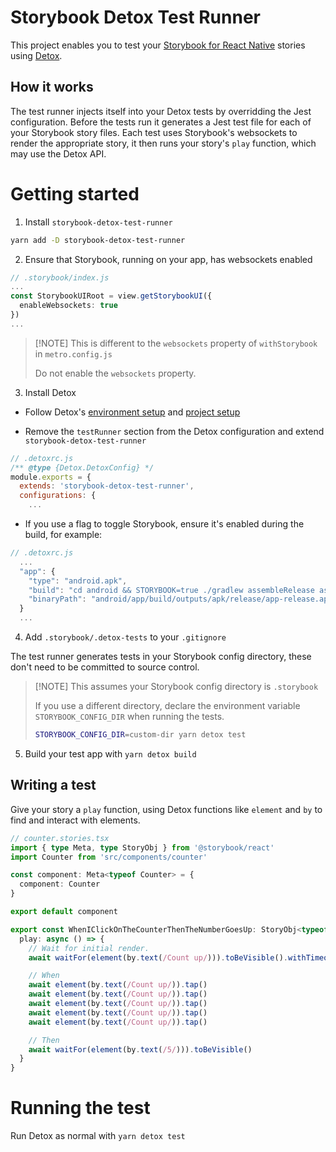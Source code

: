 # Storybook Detox Test Runner

This project enables you to test your [Storybook for React Native](https://github.com/storybookjs/react-native) stories using [Detox](https://wix.github.io/Detox/).

## How it works

The test runner injects itself into your Detox tests by overridding the Jest configuration.
Before the tests run it generates a Jest test file for each of your Storybook story files.
Each test uses Storybook's websockets to render the appropriate story, it then runs your story's `play` function, which may use the Detox API.

# Getting started

1. Install `storybook-detox-test-runner`

```sh
yarn add -D storybook-detox-test-runner
```

2. Ensure that Storybook, running on your app, has websockets enabled

```typescript
// .storybook/index.js
...
const StorybookUIRoot = view.getStorybookUI({
  enableWebsockets: true
})
...
```

> [!NOTE] This is different to the `websockets` property of `withStorybook` in `metro.config.js`
>
> Do not enable the `websockets` property.

3. Install Detox

- Follow Detox's [environment setup](https://wix.github.io/Detox/docs/introduction/environment-setup) and [project setup](https://wix.github.io/Detox/docs/introduction/project-setup)

- Remove the `testRunner` section from the Detox configuration and extend `storybook-detox-test-runner`

```javascript
// .detoxrc.js
/** @type {Detox.DetoxConfig} */
module.exports = {
  extends: 'storybook-detox-test-runner',
  configurations: {
    ...
```

- If you use a flag to toggle Storybook, ensure it's enabled during the build, for example:

```javascript
// .detoxrc.js
  ...
  "app": {
    "type": "android.apk",
    "build": "cd android && STORYBOOK=true ./gradlew assembleRelease assembleAndroidTest -DtestBuildType=release",
    "binaryPath": "android/app/build/outputs/apk/release/app-release.apk"
  }
  ...
```

4. Add `.storybook/.detox-tests` to your `.gitignore`

The test runner generates tests in your Storybook config directory, these don't need to be committed to source control.

> [!NOTE] This assumes your Storybook config directory is `.storybook`
>
> If you use a different directory, declare the environment variable `STORYBOOK_CONFIG_DIR` when running the tests.
>
> ```sh
> STORYBOOK_CONFIG_DIR=custom-dir yarn detox test
> ```

5. Build your test app with `yarn detox build`

## Writing a test

Give your story a `play` function, using Detox functions like `element` and `by` to find and interact with elements.

```typescript
// counter.stories.tsx
import { type Meta, type StoryObj } from '@storybook/react'
import Counter from 'src/components/counter'

const component: Meta<typeof Counter> = {
  component: Counter
}

export default component

export const WhenIClickOnTheCounterThenTheNumberGoesUp: StoryObj<typeof Counter> = {
  play: async () => {
    // Wait for initial render.
    await waitFor(element(by.text(/Count up/))).toBeVisible().withTimeout(1000)

    // When
    await element(by.text(/Count up/)).tap()
    await element(by.text(/Count up/)).tap()
    await element(by.text(/Count up/)).tap()
    await element(by.text(/Count up/)).tap()
    await element(by.text(/Count up/)).tap()

    // Then
    await waitFor(element(by.text(/5/))).toBeVisible()
  }
}
```

# Running the test

Run Detox as normal with `yarn detox test`
